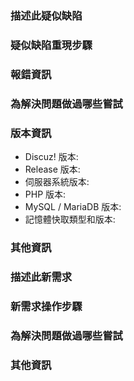 <!-- 缺陷類範本, 反饋新需求請使用下方的需求類範本並刪除此範本. -->
### **描述此疑似缺陷**

### **疑似缺陷重現步驟**

### **報錯資訊**

### **為解決問題做過哪些嘗試**

### **版本資訊**

* Discuz! 版本:
* Release 版本:
* 伺服器系統版本:
* PHP 版本:
* MySQL / MariaDB 版本:
* 記憶體快取類型和版本:

### **其他資訊**

<!-- 需求類範本, 反饋新需求請使用此範本並刪除缺陷類範本. -->
### **描述此新需求**

### **新需求操作步驟**

### **為解決問題做過哪些嘗試**

### **其他資訊**

